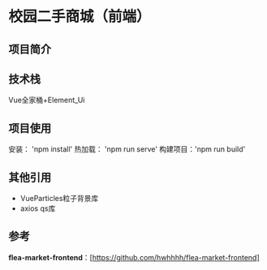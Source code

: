 # 校园二手商城（前端）
## 项目简介
## 技术栈
Vue全家桶+Element_Ui
## 项目使用
安装： 'npm install'
热加载： 'npm run serve'
构建项目：'npm run build'
## 其他引用
- VueParticles粒子背景库
- axios qs库
## 参考
**flea-market-frontend**：[https://github.com/hwhhhh/flea-market-frontend]
